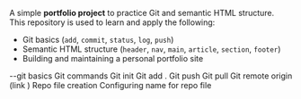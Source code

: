 

A simple **portfolio  project** to practice Git and semantic HTML structure.  
This repository is used to learn and apply the following:  
- Git basics (`add`, `commit`, `status`, `log`, `push`)  
- Semantic HTML structure (`header`, `nav`, `main`, `article`, `section`, `footer`)  
- Building and maintaining a personal portfolio site  

--git basics
Git commands 
Git init
Git add .
Git push
Git pull
Git remote origin (link )
Repo file creation 
Configuring name for repo file 
